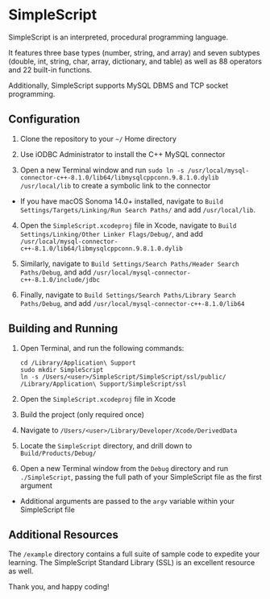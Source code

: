 # SimpleScript

SimpleScript is an interpreted, procedural programming language.

It features three base types (number, string, and array) and seven subtypes (double, int, string, char, array, dictionary, and table) as well as 88 operators and 22 built-in functions.

Additionally, SimpleScript supports MySQL DBMS and TCP socket programming.

## Configuration

1. Clone the repository to your `~/` Home directory

2. Use iODBC Administrator to install the C++ MySQL connector

3. Open a new Terminal window and run `sudo ln -s /usr/local/mysql-connector-c++-8.1.0/lib64/libmysqlcppconn.9.8.1.0.dylib /usr/local/lib` to create a symbolic link to the connector

* If you have macOS Sonoma 14.0+ installed, navigate to `Build Settings/Targets/Linking/Run Search Paths/` and add `/usr/local/lib`.

4. Open the `SimpleScript.xcodeproj` file in Xcode, navigate to `Build Settings/Linking/Other Linker Flags/Debug/`, and add `/usr/local/mysql-connector-c++-8.1.0/lib64/libmysqlcppconn.9.8.1.0.dylib`

5. Similarly, navigate to `Build Settings/Search Paths/Header Search Paths/Debug`, and add `/usr/local/mysql-connector-c++-8.1.0/include/jdbc`

6. Finally, navigate to `Build Settings/Search Paths/Library Search Paths/Debug`, and add `/usr/local/mysql-connector-c++-8.1.0/lib64`

## Building and Running

1. Open Terminal, and run the following commands:
    ```
    cd /Library/Application\ Support
    sudo mkdir SimpleScript
    ln -s /Users/<user>/SimpleScript/SimpleScript/ssl/public/ /Library/Application\ Support/SimpleScript/ssl
    ```

2. Open the `SimpleScript.xcodeproj` file in Xcode 

3. Build the project (only required once)

4. Navigate to `/Users/<user>/Library/Developer/Xcode/DerivedData`

5. Locate the `SimpleScript` directory, and drill down to `Build/Products/Debug/`

6. Open a new Terminal window from the `Debug` directory and run `./SimpleScript`, passing the full path of your SimpleScript file as the first argument

* Additional arguments are passed to the `argv` variable within your SimpleScript file

## Additional Resources

The `/example` directory contains a full suite of sample code to expedite your learning. The SimpleScript Standard Library (SSL) is an excellent resource as well.

Thank you, and happy coding!
